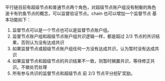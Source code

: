 平行链目前有超级节点和普通节点两个角色，对超级节点账户组没有制衡的角色
波卡有钓鱼节点的概念，可以监督验证节点。chain 也可以增加一个监督节点
基本功能如下：

1. 监督节点可以是一个节点也可以是监督节点账户组。
1. 监督节点账户组和超级节点账户组共识逻辑一样，都是超过 2/3 节点的共识结果，否则认为没有达成共识
1. 如果监督节点或超级节点账户组任何一方没有达成共识，认为暂时没有达成共识
1. 如果监督节点和超级节点的共识结果不一致，则暂时搁置共识，等待修正共识。不做处罚处理
1. 所有参与共识的监督节点和超级节点 前 2/3 节点平分挖矿奖励。
